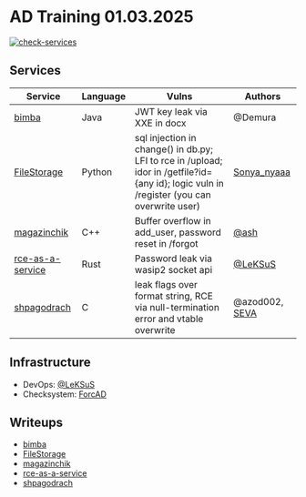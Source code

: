 # AD Training 01.03.2025

[![check-services](https://github.com/dtlhub/ad-training-01-03-2025/actions/workflows/check-services.yml/badge.svg?branch=master&event=push)](https://github.com/dtlhub/ad-training-01-03-2025/actions/workflows/check-services.yml)

## Services

| Service                                        | Language | Vulns                                                                                                                                     | Authors                                                                  |
| ---------------------------------------------- | -------- | ----------------------------------------------------------------------------------------------------------------------------------------- | ------------------------------------------------------------------------ |
| [bimba](services/bimba/)                       | Java     | JWT key leak via XXE in docx                                                                                                              | @Demura                                                                  |
| [FileStorage](services/FileStorage/)           | Python   | sql injection in change() in db.py; LFI to rce in /upload; idor in /getfile?id={any id}; logic vuln in /register (you can overwrite user) | [Sonya_nyaaa](https://t.me/Sonya_nyaaa) |
| [magazinchik](services/magazinchik/)           | C++      | Buffer overflow in add_user, password reset in /forgot                                                                                    | [@ash](https://t.me/andrei_shpak_1523)                                  |
| [rce-as-a-service](services/rce-as-a-service/) | Rust     | Password leak via wasip2 socket api                                                                                                       | [@LeKSuS](https://github.com/LeKSuS-04)                                  |
| [shpagodrach](services/shpagodrach/)           | C        | leak flags over format string, RCE via null-termination error and vtable overwrite                                                        | @azod002, [SEVA](https://t.me/CollapSeva)                                                                  |

## Infrastructure

- DevOps: [@LeKSuS](https://github.com/LeKSuS-04)
- Checksystem: [ForcAD](https://github.com/pomo-mondreganto/ForcAD)

## Writeups

- [bimba](/sploits/bimba/)
- [FileStorage](/sploits/FileStorage/)
- [magazinchik](/sploits/magazinchik/)
- [rce-as-a-service](/sploits/rce-as-a-service/)
- [shpagodrach](/sploits/shpagodrach/)
